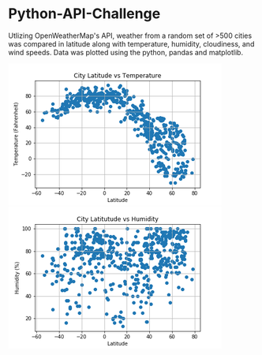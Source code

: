 # Python-API-Challenge

Utlizing OpenWeatherMap's API, weather from a random set of >500 cities was compared in latitude along with temperature, humidity, cloudiness, and wind speeds. Data was plotted using the python, pandas and matplotlib.

![](weatherpy/LatitudeVsTemperature.png)
![](weatherpy/LatitudeVsHumidity.png)
